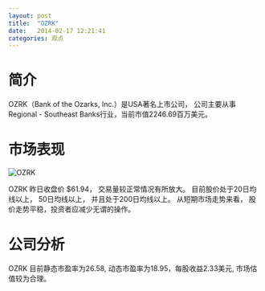 ```yaml
---
layout: post
title:  "OZRK"
date:   2014-02-17 12:21:41
categories: 观点
---
```


# 简介
OZRK（Bank of the Ozarks, Inc.）是USA著名上市公司，
公司主要从事Regional - Southeast Banks行业，当前市值2246.69百万美元。

# 市场表现

![OZRK](http://finviz.com/chart.ashx?t=OZRK&ty=c&ta=1&p=d&s=l)

OZRK 昨日收盘价 $61.94，
交易量较正常情况有所放大。
目前股价处于20日均线以上，
50日均线以上，
并且处于200日均线以上。
从短期市场走势来看，
股价走势平稳，投资者应减少无谓的操作。

# 公司分析
OZRK 目前静态市盈率为26.58, 动态市盈率为18.95，每股收益2.33美元,
市场估值较为合理。
